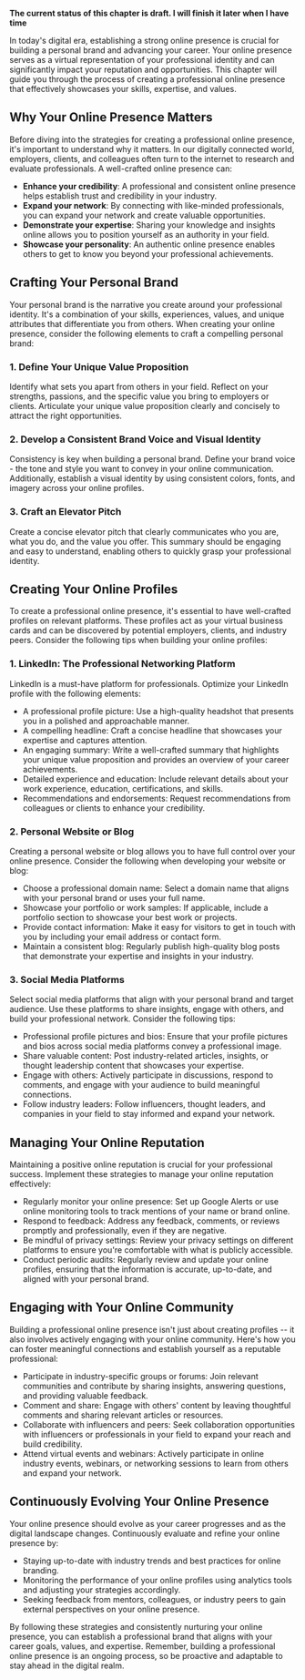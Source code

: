 **The current status of this chapter is draft. I will finish it later when I have time**

In today's digital era, establishing a strong online presence is crucial for building a personal brand and advancing your career. Your online presence serves as a virtual representation of your professional identity and can significantly impact your reputation and opportunities. This chapter will guide you through the process of creating a professional online presence that effectively showcases your skills, expertise, and values.

**Why Your Online Presence Matters**
------------------------------------

Before diving into the strategies for creating a professional online presence, it's important to understand why it matters. In our digitally connected world, employers, clients, and colleagues often turn to the internet to research and evaluate professionals. A well-crafted online presence can:

* **Enhance your credibility**: A professional and consistent online presence helps establish trust and credibility in your industry.
* **Expand your network**: By connecting with like-minded professionals, you can expand your network and create valuable opportunities.
* **Demonstrate your expertise**: Sharing your knowledge and insights online allows you to position yourself as an authority in your field.
* **Showcase your personality**: An authentic online presence enables others to get to know you beyond your professional achievements.

**Crafting Your Personal Brand**
--------------------------------

Your personal brand is the narrative you create around your professional identity. It's a combination of your skills, experiences, values, and unique attributes that differentiate you from others. When creating your online presence, consider the following elements to craft a compelling personal brand:

### **1. Define Your Unique Value Proposition**

Identify what sets you apart from others in your field. Reflect on your strengths, passions, and the specific value you bring to employers or clients. Articulate your unique value proposition clearly and concisely to attract the right opportunities.

### **2. Develop a Consistent Brand Voice and Visual Identity**

Consistency is key when building a personal brand. Define your brand voice - the tone and style you want to convey in your online communication. Additionally, establish a visual identity by using consistent colors, fonts, and imagery across your online profiles.

### **3. Craft an Elevator Pitch**

Create a concise elevator pitch that clearly communicates who you are, what you do, and the value you offer. This summary should be engaging and easy to understand, enabling others to quickly grasp your professional identity.

**Creating Your Online Profiles**
---------------------------------

To create a professional online presence, it's essential to have well-crafted profiles on relevant platforms. These profiles act as your virtual business cards and can be discovered by potential employers, clients, and industry peers. Consider the following tips when building your online profiles:

### **1. LinkedIn: The Professional Networking Platform**

LinkedIn is a must-have platform for professionals. Optimize your LinkedIn profile with the following elements:

* A professional profile picture: Use a high-quality headshot that presents you in a polished and approachable manner.
* A compelling headline: Craft a concise headline that showcases your expertise and captures attention.
* An engaging summary: Write a well-crafted summary that highlights your unique value proposition and provides an overview of your career achievements.
* Detailed experience and education: Include relevant details about your work experience, education, certifications, and skills.
* Recommendations and endorsements: Request recommendations from colleagues or clients to enhance your credibility.

### **2. Personal Website or Blog**

Creating a personal website or blog allows you to have full control over your online presence. Consider the following when developing your website or blog:

* Choose a professional domain name: Select a domain name that aligns with your personal brand or uses your full name.
* Showcase your portfolio or work samples: If applicable, include a portfolio section to showcase your best work or projects.
* Provide contact information: Make it easy for visitors to get in touch with you by including your email address or contact form.
* Maintain a consistent blog: Regularly publish high-quality blog posts that demonstrate your expertise and insights in your industry.

### **3. Social Media Platforms**

Select social media platforms that align with your personal brand and target audience. Use these platforms to share insights, engage with others, and build your professional network. Consider the following tips:

* Professional profile pictures and bios: Ensure that your profile pictures and bios across social media platforms convey a professional image.
* Share valuable content: Post industry-related articles, insights, or thought leadership content that showcases your expertise.
* Engage with others: Actively participate in discussions, respond to comments, and engage with your audience to build meaningful connections.
* Follow industry leaders: Follow influencers, thought leaders, and companies in your field to stay informed and expand your network.

**Managing Your Online Reputation**
-----------------------------------

Maintaining a positive online reputation is crucial for your professional success. Implement these strategies to manage your online reputation effectively:

* Regularly monitor your online presence: Set up Google Alerts or use online monitoring tools to track mentions of your name or brand online.
* Respond to feedback: Address any feedback, comments, or reviews promptly and professionally, even if they are negative.
* Be mindful of privacy settings: Review your privacy settings on different platforms to ensure you're comfortable with what is publicly accessible.
* Conduct periodic audits: Regularly review and update your online profiles, ensuring that the information is accurate, up-to-date, and aligned with your personal brand.

**Engaging with Your Online Community**
---------------------------------------

Building a professional online presence isn't just about creating profiles -- it also involves actively engaging with your online community. Here's how you can foster meaningful connections and establish yourself as a reputable professional:

* Participate in industry-specific groups or forums: Join relevant communities and contribute by sharing insights, answering questions, and providing valuable feedback.
* Comment and share: Engage with others' content by leaving thoughtful comments and sharing relevant articles or resources.
* Collaborate with influencers and peers: Seek collaboration opportunities with influencers or professionals in your field to expand your reach and build credibility.
* Attend virtual events and webinars: Actively participate in online industry events, webinars, or networking sessions to learn from others and expand your network.

**Continuously Evolving Your Online Presence**
----------------------------------------------

Your online presence should evolve as your career progresses and as the digital landscape changes. Continuously evaluate and refine your online presence by:

* Staying up-to-date with industry trends and best practices for online branding.
* Monitoring the performance of your online profiles using analytics tools and adjusting your strategies accordingly.
* Seeking feedback from mentors, colleagues, or industry peers to gain external perspectives on your online presence.

By following these strategies and consistently nurturing your online presence, you can establish a professional brand that aligns with your career goals, values, and expertise. Remember, building a professional online presence is an ongoing process, so be proactive and adaptable to stay ahead in the digital realm.
